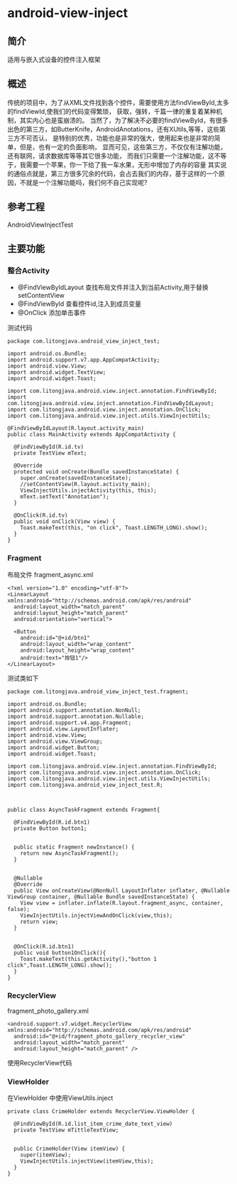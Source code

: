 # android-view-inject
## 简介
适用与嵌入式设备的控件注入框架
## 概述
传统的项目中，为了从XML文件找到各个控件，需要使用方法findViewById,太多的findViewId,使我们的代码变得繁琐，
获取，强转，千篇一律的重复着某种机制，其实内心也是蛮崩溃的。
当然了，为了解决不必要的findViewById，有很多出色的第三方，如ButterKnife，AndroidAnotations，还有XUtils,等等，这些第三方不可否认，
是特别的优秀，功能也是非常的强大，使用起来也是非常的简单，但是，也有一定的负面影响，
显而可见，这些第三方，不仅仅有注解功能，还有联网，请求数据库等等其它很多功能，
而我们只需要一个注解功能，这不等于，我需要一个苹果，你一下给了我一车水果，无形中增加了内存的容量
其实说的通俗点就是，第三方很多冗余的代码，会占去我们的内存，基于这样的一个原因，不就是一个注解功能吗，我们何不自己实现呢?
## 参考工程
AndroidViewInjectTest
## 主要功能
### 整合Activity
* @FindViewByIdLayout 查找布局文件并注入到当前Activity,用于替换setContentView
* @FindViewById 查看控件id,注入到成员变量
* @OnClick 添加单击事件


测试代码
```
package com.litongjava.android_view_inject_test;

import android.os.Bundle;
import android.support.v7.app.AppCompatActivity;
import android.view.View;
import android.widget.TextView;
import android.widget.Toast;

import com.litongjava.android.view.inject.annotation.FindViewById;
import com.litongjava.android.view.inject.annotation.FindViewByIdLayout;
import com.litongjava.android.view.inject.annotation.OnClick;
import com.litongjava.android.view.inject.utils.ViewInjectUtils;

@FindViewByIdLayout(R.layout.activity_main)
public class MainActivity extends AppCompatActivity {

  @FindViewById(R.id.tv)
  private TextView mText;

  @Override
  protected void onCreate(Bundle savedInstanceState) {
    super.onCreate(savedInstanceState);
    //setContentView(R.layout.activity_main);
    ViewInjectUtils.injectActivity(this, this);
    mText.setText("Annotation");
  }

  @OnClick(R.id.tv)
  public void onClick(View view) {
    Toast.makeText(this, "on click", Toast.LENGTH_LONG).show();
  }
}
```

### Fragment
布局文件
fragment_async.xml
```
<?xml version="1.0" encoding="utf-8"?>
<LinearLayout xmlns:android="http://schemas.android.com/apk/res/android"
  android:layout_width="match_parent"
  android:layout_height="match_parent"
  android:orientation="vertical">

  <Button
    android:id="@+id/btn1"
    android:layout_width="wrap_content"
    android:layout_height="wrap_content"
    android:text="按钮1"/>
</LinearLayout>
```
测试类如下
```
package com.litongjava.android_view_inject_test.fragment;

import android.os.Bundle;
import android.support.annotation.NonNull;
import android.support.annotation.Nullable;
import android.support.v4.app.Fragment;
import android.view.LayoutInflater;
import android.view.View;
import android.view.ViewGroup;
import android.widget.Button;
import android.widget.Toast;

import com.litongjava.android.view.inject.annotation.FindViewById;
import com.litongjava.android.view.inject.annotation.OnClick;
import com.litongjava.android.view.inject.utils.ViewInjectUtils;
import com.litongjava.android_view_inject_test.R;



public class AsyncTaskFragment extends Fragment{

  @FindViewById(R.id.btn1)
  private Button button1;


  public static Fragment newInstance() {
    return new AsyncTaskFragment();
  }


  @Nullable
  @Override
  public View onCreateView(@NonNull LayoutInflater inflater, @Nullable ViewGroup container, @Nullable Bundle savedInstanceState) {
    View view = inflater.inflate(R.layout.fragment_async, container, false);
    ViewInjectUtils.injectViewAndOnClick(view,this);
    return view;
  }


  @OnClick(R.id.btn1)
  public void button1OnClick(){
    Toast.makeText(this.getActivity(),"button 1 click",Toast.LENGTH_LONG).show();
  }
}

```
### RecyclerView
fragment_photo_gallery.xml
```
<android.support.v7.widget.RecyclerView xmlns:android="http://schemas.android.com/apk/res/android"
  android:id="@+id/fragment_photo_gallery_recycler_view"
  android:layout_width="match_parent"
  android:layout_height="match_parent" />
```
使用RecyclerView代码
### ViewHolder
在ViewHolder 中使用ViewUtils.inject
```
private class CrimeHolder extends RecyclerView.ViewHolder {

  @FindViewById(R.id.list_item_crime_date_text_view)
  private TextView mTittleTextView;


  public CrimeHolder(View itemView) {
    super(itemView);
    ViewInjectUtils.injectView(itemView,this);
  }
}
```
